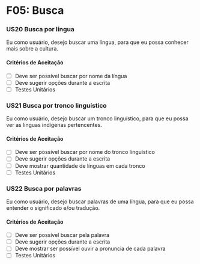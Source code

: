 # F05: Busca

### **US20 Busca por língua**

Eu como usuário, desejo buscar uma língua, para que eu possa conhecer mais sobre a cultura.

#### **Critérios de Aceitação**

- [ ] Deve ser possível buscar por nome da língua
- [ ] Deve sugerir opções durante a escrita
- [ ] Testes Unitários

### **US21 Busca por tronco linguístico**

Eu como usuário, desejo buscar um tronco linguístico, para que eu possa ver as linguas indígenas pertencentes.

#### **Critérios de Aceitação**

- [ ] Deve ser possível buscar por nome do tronco linguístico
- [ ] Deve sugerir opções durante a escrita
- [ ] Deve mostrar quantidade de línguas em cada tronco
- [ ] Testes Unitários

### **US22 Busca por palavras**

Eu como usuário, desejo buscar palavras de uma língua, para que eu possa entender o significado e/ou tradução.

#### **Critérios de Aceitação**

- [ ] Deve ser possível buscar pela palavra
- [ ] Deve sugerir opções durante a escrita
- [ ] Deve mostrar ser possível ouvir a pronuncia de cada palavra
- [ ] Testes Unitários
